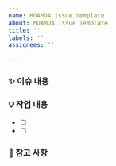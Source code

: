 ```yaml
---
name: MOAMOA issue template
about: MOAMOA Issue Template
title: ''
labels: ''
assignees: ''

---
```


### ✨ 이슈 내용
> 

### 💡 작업 내용
- [ ]
- [ ]

### 📌 참고 사항
